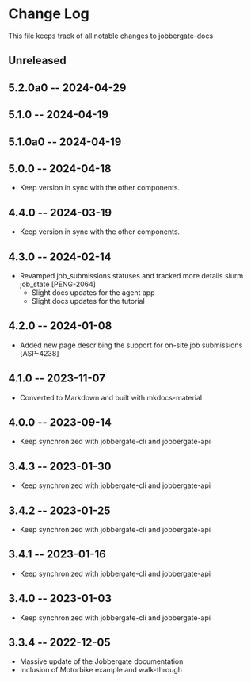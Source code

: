 # Change Log

This file keeps track of all notable changes to jobbergate-docs

## Unreleased


## 5.2.0a0 -- 2024-04-29
## 5.1.0 -- 2024-04-19
## 5.1.0a0 -- 2024-04-19
## 5.0.0 -- 2024-04-18

- Keep version in sync with the other components.

## 4.4.0 -- 2024-03-19

- Keep version in sync with the other components.

## 4.3.0 -- 2024-02-14

- Revamped job_submissions statuses and tracked more details slurm job_state [PENG-2064]
  - Slight docs updates for the agent app
  - Slight docs updates for the tutorial

## 4.2.0 -- 2024-01-08

- Added new page describing the support for on-site job submissions [ASP-4238]

## 4.1.0 -- 2023-11-07

- Converted to Markdown and built with mkdocs-material

## 4.0.0 -- 2023-09-14

- Keep synchronized with jobbergate-cli and jobbergate-api

## 3.4.3 -- 2023-01-30

- Keep synchronized with jobbergate-cli and jobbergate-api

## 3.4.2 -- 2023-01-25

- Keep synchronized with jobbergate-cli and jobbergate-api

## 3.4.1 -- 2023-01-16

- Keep synchronized with jobbergate-cli and jobbergate-api

## 3.4.0 -- 2023-01-03

- Keep synchronized with jobbergate-cli and jobbergate-api

## 3.3.4 -- 2022-12-05

- Massive update of the Jobbergate documentation
- Inclusion of Motorbike example and walk-through
